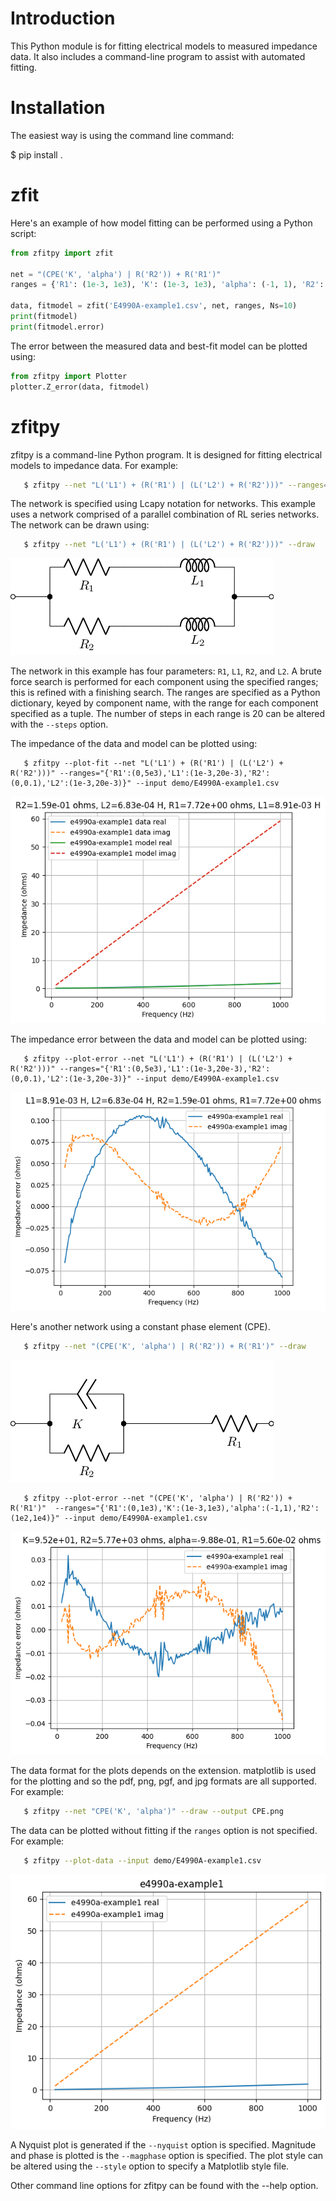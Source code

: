 Introduction
============

This Python module is for fitting electrical models to measured impedance data.   It also includes a command-line program to assist with automated fitting.


Installation
============

The easiest way is using the command line command:

   $ pip install .


zfit
====

Here's an example of how model fitting can be performed using a Python script:

``` python
from zfitpy import zfit

net = "(CPE('K', 'alpha') | R('R2')) + R('R1')"
ranges = {'R1': (1e-3, 1e3), 'K': (1e-3, 1e3), 'alpha': (-1, 1), 'R2': (100, 1e4)}

data, fitmodel = zfit('E4990A-example1.csv', net, ranges, Ns=10)
print(fitmodel)
print(fitmodel.error)
```

The error between the measured data and best-fit model can be plotted using:

``` python
from zfitpy import Plotter
plotter.Z_error(data, fitmodel)
```

   
zfitpy
======

zfitpy is a command-line Python program.  It is designed for fitting
electrical models to impedance data.   For example:

``` bash
   $ zfitpy --net "L('L1') + (R('R1') | (L('L2') + R('R2')))" --ranges="{'R1':(0,5e3),'L1':(1e-3,20e-3),'R2':(0,0.1),'L2':(1e-3,20e-3)}" --input demo/E4990A-example1.csv --plot-error
```
   
The network is specified using Lcapy notation for networks.  This example uses a network comprised of a parallel combination of RL series networks.  The network can be drawn using:

``` bash
   $ zfitpy --net "L('L1') + (R('R1') | (L('L2') + R('R2')))" --draw
```

![](doc/RL2.png)


The network in this example has four parameters: `R1`, `L1`, `R2`, and
`L2`.  A brute force search is performed for each component using the
specified ranges; this is refined with a finishing search.  The ranges
are specified as a Python dictionary, keyed by component name, with
the range for each component specified as a tuple.  The number of
steps in each range is 20 can be altered with the `--steps` option.

The impedance of the data and model can be plotted using:

```
   $ zfitpy --plot-fit --net "L('L1') + (R('R1') | (L('L2') + R('R2')))" --ranges="{'R1':(0,5e3),'L1':(1e-3,20e-3),'R2':(0,0.1),'L2':(1e-3,20e-3)}" --input demo/E4990A-example1.csv
```
   
![](doc/fit1.png)

The impedance error between the data and model can be plotted using:

```
   $ zfitpy --plot-error --net "L('L1') + (R('R1') | (L('L2') + R('R2')))" --ranges="{'R1':(0,5e3),'L1':(1e-3,20e-3),'R2':(0,0.1),'L2':(1e-3,20e-3)}" --input demo/E4990A-example1.csv
```

![](doc/error1.png)


Here's another network using a constant phase element (CPE).

``` bash
   $ zfitpy --net "(CPE('K', 'alpha') | R('R2')) + R('R1')" --draw
```

![](doc/CPE2.png)


```
   $ zfitpy --plot-error --net "(CPE('K', 'alpha') | R('R2')) + R('R1')"  --ranges="{'R1':(0,1e3),'K':(1e-3,1e3),'alpha':(-1,1),'R2':(1e2,1e4)}" --input demo/E4990A-example1.csv
```

![](doc/error2.png)


The data format for the plots depends on the extension.  matplotlib is
used for the plotting and so the pdf, png, pgf, and jpg formats are
all supported.   For example:

``` bash
   $ zfitpy --net "CPE('K', 'alpha')" --draw --output CPE.png
```

The data can be plotted without fitting if the `ranges` option is not specified.  For example:

``` bash
   $ zfitpy --plot-data --input demo/E4990A-example1.csv
```

![](doc/data.png)

A Nyquist plot is generated if the `--nyquist` option is specified.   Magnitude and phase is plotted is the `--magphase` option is specified.  The plot style can be altered using the `--style` option to specify a Matplotlib style file.

Other command line options for zfitpy can be found with the --help option.

